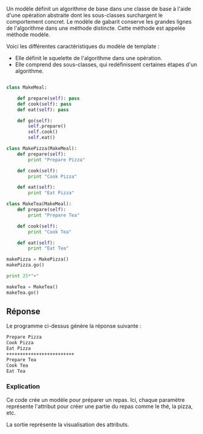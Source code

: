 Un modèle définit un algorithme de base dans une classe de base à l'aide d'une opération abstraite dont les sous-classes surchargent le comportement concret. Le modèle de gabarit conserve les grandes lignes de l'algorithme dans une méthode distincte. Cette méthode est appelée méthode modèle.

Voici les différentes caractéristiques du modèle de template :

- Elle définit le squelette de l'algorithme dans une opération.
- Elle comprend des sous-classes, qui redéfinissent certaines étapes d'un algorithme.

```python

class MakeMeal:

    def prepare(self): pass
    def cook(self): pass
    def eat(self): pass

    def go(self):
        self.prepare()
        self.cook()
        self.eat()

class MakePizza(MakeMeal):
    def prepare(self):
        print "Prepare Pizza"

    def cook(self):
        print "Cook Pizza"

    def eat(self):
        print "Eat Pizza"

class MakeTea(MakeMeal):
    def prepare(self):
        print "Prepare Tea"

    def cook(self):
        print "Cook Tea"

    def eat(self):
        print "Eat Tea"

makePizza = MakePizza()
makePizza.go()

print 25*"+"

makeTea = MakeTea()
makeTea.go()
```

## Réponse

Le programme ci-dessus génère la réponse suivante :

```bash
Prepare Pizza
Cook Pizza
Eat Pizza
+++++++++++++++++++++++++
Prepare Tea
Cook Tea
Eat Tea
```

### Explication

Ce code crée un modèle pour préparer un repas. Ici, chaque paramètre représente l'attribut pour créer une partie du repas comme le thé, la pizza, etc.

La sortie représente la visualisation des attributs.